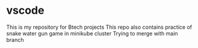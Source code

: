 # vscode
This is my repository for Btech projects
This repo also contains practice of snake water gun game in minikube cluster
Trying to merge with main branch
